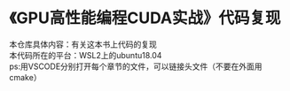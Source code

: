 # 《GPU高性能编程CUDA实战》代码复现
 本仓库具体内容：有关这本书上代码的复现  
 本代码所在的平台：WSL2上的ubuntu18.04  
 ps:用VSCODE分别打开每个章节的文件，可以链接头文件（不要在外面用cmake）